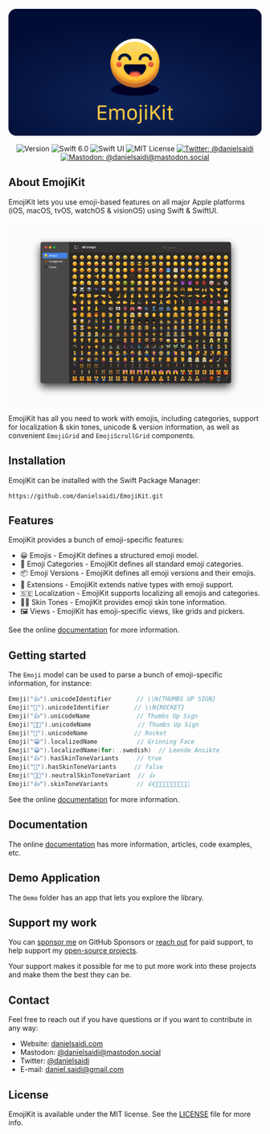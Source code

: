 <p align="center">
    <img src ="Resources/Logo_GitHub.png" alt="EmojiKit Logo" title="EmojiKit" />
</p>

<p align="center">
    <img src="https://img.shields.io/github/v/release/danielsaidi/EmojiKit?color=%2300550&sort=semver" alt="Version" />
    <img src="https://img.shields.io/badge/Swift-6.0-orange.svg" alt="Swift 6.0" />
    <img src="https://img.shields.io/badge/platform-SwiftUI-blue.svg" alt="Swift UI" title="Swift UI" />
    <img src="https://img.shields.io/github/license/danielsaidi/ApiKit" alt="MIT License" title="MIT License" />
        <a href="https://twitter.com/danielsaidi"><img src="https://img.shields.io/twitter/url?label=Twitter&style=social&url=https%3A%2F%2Ftwitter.com%2Fdanielsaidi" alt="Twitter: @danielsaidi" title="Twitter: @danielsaidi" /></a>
    <a href="https://mastodon.social/@danielsaidi"><img src="https://img.shields.io/mastodon/follow/000253346?label=mastodon&style=social" alt="Mastodon: @danielsaidi@mastodon.social" title="Mastodon: @danielsaidi@mastodon.social" /></a>
</p>



## About EmojiKit

EmojiKit lets you use emoji-based features on all major Apple platforms (iOS, macOS, tvOS, watchOS & visionOS) using Swift & SwiftUI.

<p align="center">
    <img src ="Resources/Demo.gif" width="750" />
</p>

EmojiKit has all you need to work with emojis, including categories, support for localization & skin tones, unicode & version information, as well as convenient ``EmojiGrid`` and ``EmojiScrollGrid`` components.



## Installation

EmojiKit can be installed with the Swift Package Manager:

```
https://github.com/danielsaidi/EmojiKit.git
```


## Features

EmojiKit provides a bunch of emoji-specific features:

* 😀 Emojis - EmojiKit defines a structured emoji model.
* 🐻 Emoji Categories - EmojiKit defines all standard emoji categories.
* 📦 Emoji Versions - EmojiKit defines all emoji versions and their emojis.
* 🧩 Extensions - EmojiKit extends native types with emoji support.
* 🇸🇪 Localization - EmojiKit supports localizing all emojis and categories.
* 👍🏾 Skin Tones - EmojiKit provides emoji skin tone information.
* 🖼️ Views - EmojiKit has emoji-specific views, like grids and pickers.

See the online [documentation][Documentation] for more information.



## Getting started

The `Emoji` model can be used to parse a bunch of emoji-specific information, for instance:

```swift
Emoji("👍").unicodeIdentifier       // \\N{THUMBS UP SIGN}
Emoji("🚀").unicodeIdentifier       // \\N{ROCKET}
Emoji("👍").unicodeName             // Thumbs Up Sign
Emoji("👍🏿").unicodeName             // Thumbs Up Sign
Emoji("🚀").unicodeName             // Rocket
Emoji("😀").localizedName           // Grinning Face
Emoji("😀").localizedName(for: .swedish)  // Leende Ansikte
Emoji("👍").hasSkinToneVariants     // true
Emoji("🚀").hasSkinToneVariants     // false
Emoji("👍🏿").neutralSkinToneVariant  // 👍
Emoji("👍").skinToneVariants        // 👍👍🏻👍🏼👍🏽👍🏾👍🏿
```

See the online [documentation][Documentation] for more information.



## Documentation

The online [documentation][Documentation] has more information, articles, code examples, etc.



## Demo Application

The `Demo` folder has an app that lets you explore the library. 



## Support my work 

You can [sponsor me][Sponsors] on GitHub Sponsors or [reach out][Email] for paid support, to help support my [open-source projects][OpenSource].

Your support makes it possible for me to put more work into these projects and make them the best they can be.



## Contact

Feel free to reach out if you have questions or if you want to contribute in any way:

* Website: [danielsaidi.com][Website]
* Mastodon: [@danielsaidi@mastodon.social][Mastodon]
* Twitter: [@danielsaidi][Twitter]
* E-mail: [daniel.saidi@gmail.com][Email]



## License

EmojiKit is available under the MIT license. See the [LICENSE][License] file for more info.



[Email]: mailto:daniel.saidi@gmail.com

[Website]: https://danielsaidi.com
[GitHub]: https://github.com/danielsaidi
[Twitter]: https://twitter.com/danielsaidi
[Mastodon]: https://mastodon.social/@danielsaidi
[OpenSource]: https://danielsaidi.com/opensource
[Sponsors]: https://github.com/sponsors/danielsaidi

[Documentation]: https://danielsaidi.github.io/EmojiKit

[License]: https://github.com/danielsaidi/EmojiKit/blob/main/LICENSE
